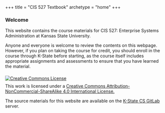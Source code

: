 +++
title = "CIS 527 Textbook"
archetype = "home"
+++

### Welcome

This website contains the course materials for CIS 527: Enterprise Systems Administration at Kansas State University.

Anyone and everyone is welcome to review the contents on this webpage. However, if you plan on taking the course for credit, you should enroll in the course through K-State before starting, as the course itself includes appropriate assignments and assessments to ensure that you have learned the material.

<a rel="license" href="http://creativecommons.org/licenses/by-nc-sa/4.0/"><img alt="Creative Commons License" style="border-width:0; margin: .5rem auto" src="https://i.creativecommons.org/l/by-nc-sa/4.0/88x31.png" /></a><br />This work is licensed under a <a rel="license" href="http://creativecommons.org/licenses/by-nc-sa/4.0/">Creative Commons Attribution-NonCommercial-ShareAlike 4.0 International License.</a>

The source materials for this website are available on the [K-State CS GitLab](https://gitlab.cs.ksu.edu/cis-527/cis527online/) server.